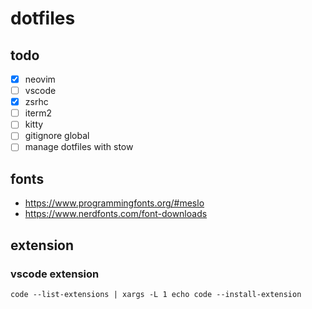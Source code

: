 # dotfiles

## todo
- [x] neovim 
- [ ] vscode 
- [x] zsrhc 
- [ ] iterm2
- [ ] kitty
- [ ] gitignore global
- [ ] manage dotfiles with stow

## fonts
- https://www.programmingfonts.org/#meslo
- https://www.nerdfonts.com/font-downloads

## extension
### vscode extension
```shell
code --list-extensions | xargs -L 1 echo code --install-extension
```
